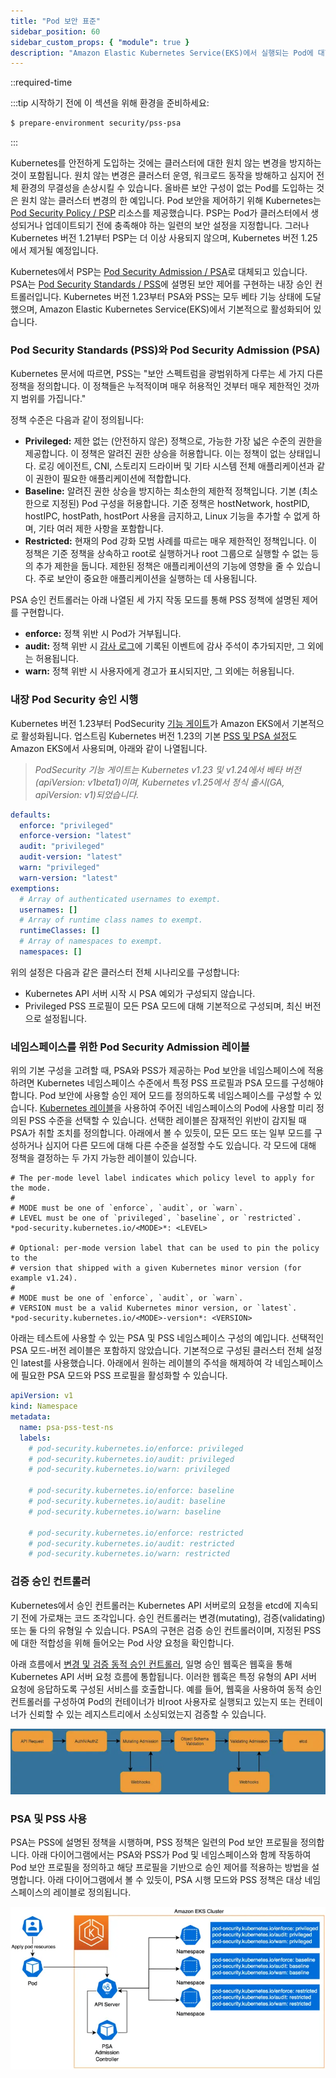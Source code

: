 ```yaml
---
title: "Pod 보안 표준"
sidebar_position: 60
sidebar_custom_props: { "module": true }
description: "Amazon Elastic Kubernetes Service(EKS)에서 실행되는 Pod에 대한 보안 제한을 Pod Security Standards를 사용하여 정의하기."
---
```

::required-time

:::tip 시작하기 전에
이 섹션을 위해 환경을 준비하세요:

```bash
$ prepare-environment security/pss-psa
```

:::

Kubernetes를 안전하게 도입하는 것에는 클러스터에 대한 원치 않는 변경을 방지하는 것이 포함됩니다. 원치 않는 변경은 클러스터 운영, 워크로드 동작을 방해하고 심지어 전체 환경의 무결성을 손상시킬 수 있습니다. 올바른 보안 구성이 없는 Pod를 도입하는 것은 원치 않는 클러스터 변경의 한 예입니다. Pod 보안을 제어하기 위해 Kubernetes는 [Pod Security Policy / PSP](https://kubernetes.io/docs/concepts/policy/pod-security-policy/) 리소스를 제공했습니다. PSP는 Pod가 클러스터에서 생성되거나 업데이트되기 전에 충족해야 하는 일련의 보안 설정을 지정합니다. 그러나 Kubernetes 버전 1.21부터 PSP는 더 이상 사용되지 않으며, Kubernetes 버전 1.25에서 제거될 예정입니다.

Kubernetes에서 PSP는 [Pod Security Admission / PSA](https://kubernetes.io/docs/concepts/security/pod-security-admission/)로 대체되고 있습니다. PSA는 [Pod Security Standards / PSS](https://kubernetes.io/docs/concepts/security/pod-security-standards/)에 설명된 보안 제어를 구현하는 내장 승인 컨트롤러입니다. Kubernetes 버전 1.23부터 PSA와 PSS는 모두 베타 기능 상태에 도달했으며, Amazon Elastic Kubernetes Service(EKS)에서 기본적으로 활성화되어 있습니다.

### Pod Security Standards (PSS)와 Pod Security Admission (PSA)

Kubernetes 문서에 따르면, PSS는 "보안 스펙트럼을 광범위하게 다루는 세 가지 다른 정책을 정의합니다. 이 정책들은 누적적이며 매우 허용적인 것부터 매우 제한적인 것까지 범위를 가집니다."

정책 수준은 다음과 같이 정의됩니다:

* **Privileged:** 제한 없는 (안전하지 않은) 정책으로, 가능한 가장 넓은 수준의 권한을 제공합니다. 이 정책은 알려진 권한 상승을 허용합니다. 이는 정책이 없는 상태입니다. 로깅 에이전트, CNI, 스토리지 드라이버 및 기타 시스템 전체 애플리케이션과 같이 권한이 필요한 애플리케이션에 적합합니다.
* **Baseline:** 알려진 권한 상승을 방지하는 최소한의 제한적 정책입니다. 기본 (최소한으로 지정된) Pod 구성을 허용합니다. 기준 정책은 hostNetwork, hostPID, hostIPC, hostPath, hostPort 사용을 금지하고, Linux 기능을 추가할 수 없게 하며, 기타 여러 제한 사항을 포함합니다.
* **Restricted:** 현재의 Pod 강화 모범 사례를 따르는 매우 제한적인 정책입니다. 이 정책은 기준 정책을 상속하고 root로 실행하거나 root 그룹으로 실행할 수 없는 등의 추가 제한을 둡니다. 제한된 정책은 애플리케이션의 기능에 영향을 줄 수 있습니다. 주로 보안이 중요한 애플리케이션을 실행하는 데 사용됩니다.

PSA 승인 컨트롤러는 아래 나열된 세 가지 작동 모드를 통해 PSS 정책에 설명된 제어를 구현합니다.

* **enforce:** 정책 위반 시 Pod가 거부됩니다.
* **audit:** 정책 위반 시 [감사 로그](https://kubernetes.io/docs/tasks/debug/debug-cluster/audit/)에 기록된 이벤트에 감사 주석이 추가되지만, 그 외에는 허용됩니다.
* **warn:** 정책 위반 시 사용자에게 경고가 표시되지만, 그 외에는 허용됩니다.

### 내장 Pod Security 승인 시행

Kubernetes 버전 1.23부터 PodSecurity [기능 게이트](https://kubernetes.io/docs/reference/command-line-tools-reference/feature-gates/)가 Amazon EKS에서 기본적으로 활성화됩니다. 업스트림 Kubernetes 버전 1.23의 기본 [PSS 및 PSA 설정](https://kubernetes.io/docs/tasks/configure-pod-container/enforce-standards-admission-controller/#configure-the-admission-controller)도 Amazon EKS에서 사용되며, 아래와 같이 나열됩니다.

> _PodSecurity 기능 게이트는 Kubernetes v1.23 및 v1.24에서 베타 버전(apiVersion: v1beta1)이며, Kubernetes v1.25에서 정식 출시(GA, apiVersion: v1)되었습니다._

```yaml
defaults:
  enforce: "privileged"
  enforce-version: "latest"
  audit: "privileged"
  audit-version: "latest"
  warn: "privileged"
  warn-version: "latest"
exemptions:
  # Array of authenticated usernames to exempt.
  usernames: []
  # Array of runtime class names to exempt.
  runtimeClasses: []
  # Array of namespaces to exempt.
  namespaces: []
```

위의 설정은 다음과 같은 클러스터 전체 시나리오를 구성합니다:

- Kubernetes API 서버 시작 시 PSA 예외가 구성되지 않습니다.
- Privileged PSS 프로필이 모든 PSA 모드에 대해 기본적으로 구성되며, 최신 버전으로 설정됩니다.

### 네임스페이스를 위한 Pod Security Admission 레이블

위의 기본 구성을 고려할 때, PSA와 PSS가 제공하는 Pod 보안을 네임스페이스에 적용하려면 Kubernetes 네임스페이스 수준에서 특정 PSS 프로필과 PSA 모드를 구성해야 합니다. Pod 보안에 사용할 승인 제어 모드를 정의하도록 네임스페이스를 구성할 수 있습니다. [Kubernetes 레이블](https://kubernetes.io/docs/concepts/overview/working-with-objects/labels)을 사용하여 주어진 네임스페이스의 Pod에 사용할 미리 정의된 PSS 수준을 선택할 수 있습니다. 선택한 레이블은 잠재적인 위반이 감지될 때 PSA가 취할 조치를 정의합니다. 아래에서 볼 수 있듯이, 모든 모드 또는 일부 모드를 구성하거나 심지어 다른 모드에 대해 다른 수준을 설정할 수도 있습니다. 각 모드에 대해 정책을 결정하는 두 가지 가능한 레이블이 있습니다.

```text
# The per-mode level label indicates which policy level to apply for the mode.
#
# MODE must be one of `enforce`, `audit`, or `warn`.
# LEVEL must be one of `privileged`, `baseline`, or `restricted`.
*pod-security.kubernetes.io/<MODE>*: <LEVEL>

# Optional: per-mode version label that can be used to pin the policy to the
# version that shipped with a given Kubernetes minor version (for example v1.24).
#
# MODE must be one of `enforce`, `audit`, or `warn`.
# VERSION must be a valid Kubernetes minor version, or `latest`.
*pod-security.kubernetes.io/<MODE>-version*: <VERSION>
```

아래는 테스트에 사용할 수 있는 PSA 및 PSS 네임스페이스 구성의 예입니다. 선택적인 PSA 모드-버전 레이블은 포함하지 않았습니다. 기본적으로 구성된 클러스터 전체 설정인 latest를 사용했습니다. 아래에서 원하는 레이블의 주석을 해제하여 각 네임스페이스에 필요한 PSA 모드와 PSS 프로필을 활성화할 수 있습니다.

```yaml
apiVersion: v1
kind: Namespace
metadata:
  name: psa-pss-test-ns
  labels:
    # pod-security.kubernetes.io/enforce: privileged
    # pod-security.kubernetes.io/audit: privileged
    # pod-security.kubernetes.io/warn: privileged

    # pod-security.kubernetes.io/enforce: baseline
    # pod-security.kubernetes.io/audit: baseline
    # pod-security.kubernetes.io/warn: baseline

    # pod-security.kubernetes.io/enforce: restricted
    # pod-security.kubernetes.io/audit: restricted
    # pod-security.kubernetes.io/warn: restricted
```

### 검증 승인 컨트롤러

Kubernetes에서 승인 컨트롤러는 Kubernetes API 서버로의 요청을 etcd에 지속되기 전에 가로채는 코드 조각입니다. 승인 컨트롤러는 변경(mutating), 검증(validating) 또는 둘 다의 유형일 수 있습니다. PSA의 구현은 검증 승인 컨트롤러이며, 지정된 PSS에 대한 적합성을 위해 들어오는 Pod 사양 요청을 확인합니다.

아래 흐름에서 [변경 및 검증 동적 승인 컨트롤러](https://kubernetes.io/docs/reference/access-authn-authz/extensible-admission-controllers/), 일명 승인 웹훅은 웹훅을 통해 Kubernetes API 서버 요청 흐름에 통합됩니다. 이러한 웹훅은 특정 유형의 API 서버 요청에 응답하도록 구성된 서비스를 호출합니다. 예를 들어, 웹훅을 사용하여 동적 승인 컨트롤러를 구성하여 Pod의 컨테이너가 비root 사용자로 실행되고 있는지 또는 컨테이너가 신뢰할 수 있는 레지스트리에서 소싱되었는지 검증할 수 있습니다.

![Kubernetes admission controllers](assets/k8s-admission-controllers.webp)

### PSA 및 PSS 사용

PSA는 PSS에 설명된 정책을 시행하며, PSS 정책은 일련의 Pod 보안 프로필을 정의합니다. 아래 다이어그램에서는 PSA와 PSS가 Pod 및 네임스페이스와 함께 작동하여 Pod 보안 프로필을 정의하고 해당 프로필을 기반으로 승인 제어를 적용하는 방법을 설명합니다. 아래 다이어그램에서 볼 수 있듯이, PSA 시행 모드와 PSS 정책은 대상 네임스페이스의 레이블로 정의됩니다.

![PSS and PSA](assets/using-pss-psa.webp)
